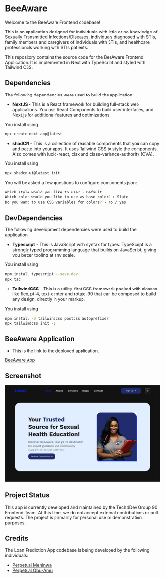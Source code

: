 # BeeAware

Welcome to the BeeAware Frontend codebase!

This is an application designed for individuals with little or no knowledge of Sexually Transmitted Infections/Diseases, individuals diagnosed with STIs, family members and caregivers of individuals with STIs, and healthcare professionals working with STIs patients.

This repository contains the source code for the BeeAware Frontend Application. It is implemented in Next with TypeScript and styled with Tailwind CSS.

## Dependencies

The following dependencies were used to build the application:

- **NextJS** - This is a React framework for building full-stack web applications. You use React Components to build user interfaces, and Next.js for additional features and optimizations.

You install using

```bash
npx create-next-app@latest
```

- **shadCN** - This is a collection of reusable components that you can copy and paste into your apps. It uses Tailwind CSS to style the components. Also comes with lucid-react, clsx and class-variance-authority (CVA).

You install using

```bash
npx shadcn-ui@latest init
```

You will be asked a few questions to configure components.json:

```bash
Which style would you like to use? › Default
Which color would you like to use as base color? › Slate
Do you want to use CSS variables for colors? › no / yes

```

## DevDependencies

The following development dependencies were used to build the application:

- **Typescript** - This is JavaScript with syntax for types. TypeScript is a strongly typed programming language that builds on JavaScript, giving you better tooling at any scale.

You install using

```bash
npm install typescript --save-dev
npx tsc
```

- **TailwindCSS** - This is a utility-first CSS framework packed with classes like flex, pt-4, text-center and rotate-90 that can be composed to build any design, directly in your markup.

You install using

```bash
npm install -D tailwindcss postcss autoprefixer
npx tailwindcss init -p
```


## BeeAware Application

- This is the link to the deployed application. 

[BeeAware App](https://bee-aware.vercel.app/)

## Screenshot

![Screenshot of BeeAware App](./public/beeaware_ss.png)

## Project Status

This app is currently developed and maintained by the Tech4Dev Group 90 Frontend Team. At this time, we do not accept external contributions or pull requests. The project is primarily for personal use or demonstration purposes.

## Credits

The Loan Prediction App codebase is being developed by the following individuals:

- [Perpetual Meninwa](https://github.com/Perpy-del)
- [Perpetual Obu-Amu](https://github.com/Perpetual25)
